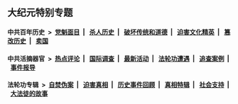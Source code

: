 ## 大纪元特别专题

#### 中共百年历史 &nbsp;>&nbsp; [党魁面目](indexes/nf1176107/README.md?08280430) &nbsp;| &nbsp; [杀人历史](indexes/nf1176106/README.md?08280430) &nbsp;| &nbsp; [破坏传统和道德](indexes/nf1176106/README.md?08280430) &nbsp;| &nbsp; [迫害文化精英](indexes/nf1176111/README.md?08280430) &nbsp;| &nbsp; [篡改历史](indexes/nf1176115/README.md?08280430) &nbsp;| &nbsp; [卖国](indexes/nf1176117/README.md?08280430) 

#### 中共活摘器官 &nbsp;>&nbsp; [热点评论](indexes/nf5879/README.md?08280430) &nbsp;| &nbsp; [国际调查](indexes/nf5947/README.md?08280430) &nbsp;| &nbsp; [最新活动](indexes/nf5883/README.md?08280430) &nbsp;| &nbsp; [法轮功遭遇](indexes/nf5881/README.md?08280430) &nbsp;| &nbsp; [追查案例](indexes/nf5880/README.md?08280430) &nbsp;| &nbsp; [事件报导](indexes/nf5877/README.md?08280430) 

#### 法轮功专辑 &nbsp;>&nbsp; [自焚伪案](indexes/nf5562/README.md?08280430) &nbsp;| &nbsp; [迫害真相](indexes/nf4379/README.md?08280430) &nbsp;| &nbsp; [历史事件回顾](indexes/nf5793/README.md?08280430) &nbsp;| &nbsp; [真相特辑](indexes/nf4389/README.md?08280430) &nbsp;| &nbsp; [社会支持](indexes/nf4386/README.md?08280430) &nbsp;| &nbsp; [大法徒的故事](indexes/nf1147481/README.md?08280430) 
